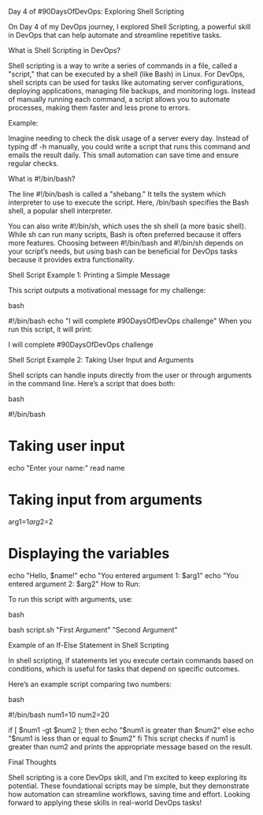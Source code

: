 Day 4 of #90DaysOfDevOps: Exploring Shell Scripting

On Day 4 of my DevOps journey, I explored Shell Scripting, a powerful skill in DevOps that can help automate and streamline repetitive tasks.

What is Shell Scripting in DevOps?

Shell scripting is a way to write a series of commands in a file, called a "script," that can be executed by a shell (like Bash) in Linux. For DevOps, shell scripts can be used for tasks like automating server configurations, deploying applications, managing file backups, and monitoring logs. Instead of manually running each command, a script allows you to automate processes, making them faster and less prone to errors.

Example: 

Imagine needing to check the disk usage of a server every day. Instead of typing df -h manually, you could write a script that runs this command and emails the result daily. This small automation can save time and ensure regular checks.

What is #!/bin/bash?

The line #!/bin/bash is called a "shebang." It tells the system which interpreter to use to execute the script. Here, /bin/bash specifies the Bash shell, a popular shell interpreter.

You can also write #!/bin/sh, which uses the sh shell (a more basic shell). While sh can run many scripts, Bash is often preferred because it offers more features. Choosing between #!/bin/bash and #!/bin/sh depends on your script’s needs, but using bash can be beneficial for DevOps tasks because it provides extra functionality.

Shell Script Example 1: Printing a Simple Message

This script outputs a motivational message for my challenge:

bash

#!/bin/bash
echo "I will complete #90DaysOfDevOps challenge"
When you run this script, it will print: 

I will complete #90DaysOfDevOps challenge

Shell Script Example 2: Taking User Input and Arguments

Shell scripts can handle inputs directly from the user or through arguments in the command line. Here’s a script that does both:

bash

#!/bin/bash
# Taking user input
echo "Enter your name:"
read name

# Taking input from arguments
arg1=$1
arg2=$2

# Displaying the variables
echo "Hello, $name!"
echo "You entered argument 1: $arg1"
echo "You entered argument 2: $arg2"
How to Run: 

To run this script with arguments, use: 

bash

bash script.sh "First Argument" "Second Argument"


Example of an If-Else Statement in Shell Scripting

In shell scripting, if statements let you execute certain commands based on conditions, which is useful for tasks that depend on specific outcomes.

Here’s an example script comparing two numbers:

bash

#!/bin/bash
num1=10
num2=20

if [ $num1 -gt $num2 ]; then
    echo "$num1 is greater than $num2"
else
    echo "$num1 is less than or equal to $num2"
fi
This script checks if num1 is greater than num2 and prints the appropriate message based on the result.

Final Thoughts

Shell scripting is a core DevOps skill, and I’m excited to keep exploring its potential. These foundational scripts may be simple, but they demonstrate how automation can streamline workflows, saving time and effort. Looking forward to applying these skills in real-world DevOps tasks!
